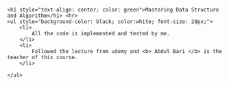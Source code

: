 
	<h1 style="text-align: center; color: green">Mastering Data Structure and Algorithm</h1> <hr>
	<ul style="background-color: black; color:white; font-size: 28px;">
		<li>
			All the code is implemented and tested by me.
		</li>
		<li>
			Followed the lecture from udemy and <b> Abdul Bari </b> is the teacher of this course.
		</li>

	</ul>
